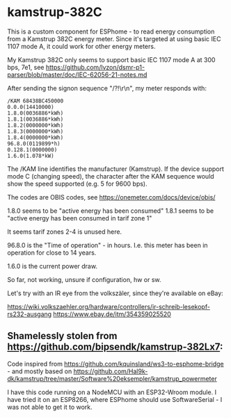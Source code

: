 # kamstrup-382C

This is a custom component for ESPhome - to read energy consumption from a Kamstrup 382C energy meter. Since it's targeted at using basic IEC 1107 mode A, it could work for other energy meters.

My Kamstrup 382C only seems to support basic IEC 1107 mode A at 300 bps, 7e1, see https://github.com/lvzon/dsmr-p1-parser/blob/master/doc/IEC-62056-21-notes.md

After sending the signon sequence "/?!\r\n", my meter responds with:
```
/KAM 68438BC450000
0.0.0(14410000)
1.8.0(0036886*kWh)
1.8.1(0036886*kWh)
1.8.2(0000000*kWh)
1.8.3(0000000*kWh)
1.8.4(0000000*kWh)
96.8.0(0119899*h)
0.128.1(0000000)
1.6.0(1.078*kW)
```
The /KAM line identifies the manufacturer (Kamstrup). If the device support mode C (changing speed), the character after the KAM sequence would show the speed supported (e.g. 5 for 9600 bps).

The codes are OBIS codes, see https://onemeter.com/docs/device/obis/

1.8.0 seems to be "active energy has been consumed"
1.8.1 seems to be "active energy has been consumed in tarif zone 1"

It seems tarif zones 2-4 is unused here.

96.8.0 is the "Time of operation" - in hours. I.e. this meter has been in operation for close to 14 years.

1.6.0 is the current power draw.

So far, not working, unsure if configuration, hw or sw. 

Let's try with an IR eye from the volkszäler, since they're available on eBay:

https://wiki.volkszaehler.org/hardware/controllers/ir-schreib-lesekopf-rs232-ausgang
https://www.ebay.de/itm/354359025520

Shamelessly stolen from https://github.com/bipsendk/kamstrup-382Lx7:
-----

Code inspired from https://github.com/kquinsland/ws3-to-esphome-bridge - and mostly based on https://github.com/Hal9k-dk/kamstrup/tree/master/Software%20eksempler/kamstrup_powermeter

I have this code running on a NodeMCU with an ESP32-Wroom module.
I have tried it on an ESP8266, where ESPhome should use SoftwareSerial - I was not able to get it to work.
